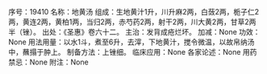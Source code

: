 序号：19410
名称：地黄汤
组成：生地黄汁1升，川升麻2两，白蔹2两，栀子仁2两，黄连2两，黄柏1两，当归2两，赤芍药2两，射干2两，川大黄2两，甘草2两半（锉）。
出处：《圣惠》卷六十二。
主治：发背成疮烂坏。
加减：None
功效：None
用法用量：以水1斗，煮至6升，去滓，下地黄汁，搅令微温，以故帛纳汤中，蘸搨于肿上。
制备方法：上锉细。
临床应用：None
各家论述：None
用药禁忌：None
附注：None

